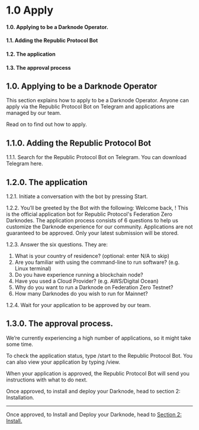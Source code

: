 # 1.0 Apply
#### 1.0. Applying to be a Darknode Operator.
#### 1.1. Adding the Republic Protocol Bot
#### 1.2. The application
#### 1.3. The approval process


## 1.0. Applying to be a Darknode Operator
This section explains how to apply to be a Darknode Operator. Anyone can apply via the Republic Protocol Bot on Telegram and applications are managed by our team.  

Read on to find out how to apply. 



## 1.1.0. Adding the Republic Protocol Bot
1.1.1. Search for the Republic Protocol Bot on Telegram. You can download Telegram here.


## 1.2.0. The application
1.2.1. Initiate a conversation with the bot by pressing Start. 


1.2.2. You’ll be greeted by the Bot with the following: 
Welcome back, <username>!
This is the official application bot for Republic Protocol's Federation Zero Darknodes. The application process consists of 6 questions to help us customize the Darknode experience for our community. Applications are not guaranteed to be approved. Only your latest submission will be stored.


1.2.3. Answer the six questions. They are:
1. What is your country of residence? (optional: enter N/A to skip)
2. Are you familiar with using the command-line to run software? (e.g. Linux terminal)
3. Do you have experience running a blockchain node?
4. Have you used a Cloud Provider? (e.g. AWS/Digital Ocean)
5. Why do you want to run a Darknode on Federation Zero Testnet?
6. How many Darknodes do you wish to run for Mainnet?

1.2.4. Wait for your application to be approved by our team.


## 1.3.0. The approval process.
We’re currently experiencing a high number of applications, so it might take some time. 

To check the application status, type /start to the Republic Protocol Bot. You can also view your application by typing /view. 

When your application is approved, the Republic Protocol Bot will send you instructions with what to do next. 

Once approved, to install and deploy your Darknode, head to section 2: Installation. 


- - - -
Once approved, to Install and Deploy your Darknode, head to [Section 2: Install.](bear://x-callback-url/open-note?id=3969563F-2BE8-41BF-BB96-6C70D82138E1-12887-000056A75FF45FBD)


